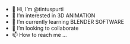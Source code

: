 - 👋 Hi, I’m @tintuspurti
- 👀 I’m interested in 3D ANIMATION
- 🌱 I’m currently learning BLENDER SOFTWARE
- 💞️ I’m looking to collaborate 
- 📫 How to reach me ...

<!---
tintuspurti/tintuspurti is a ✨ special ✨ repository because its `README.md` (this file) appears on your GitHub profile.
You can click the Preview link to take a look at your changes.
--->
